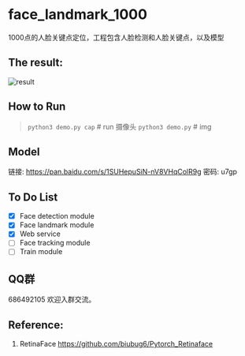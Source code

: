 # face_landmark_1000

1000点的人脸关键点定位，工程包含人脸检测和人脸关键点，以及模型



## The result:

![result](./data/result.jpg)

## How to Run

> `python3 demo.py cap`  # run 摄像头
> `python3 demo.py`  # img

## Model

链接: https://pan.baidu.com/s/1SUHepuSiN-nV8VHqColR9g  密码: u7gp

## To Do List

- [x] Face detection module
- [x] Face landmark module
- [x] Web service
- [ ] Face tracking module
- [ ] Train module

## QQ群

686492105   欢迎入群交流。

## Reference:

1. RetinaFace https://github.com/biubug6/Pytorch_Retinaface




